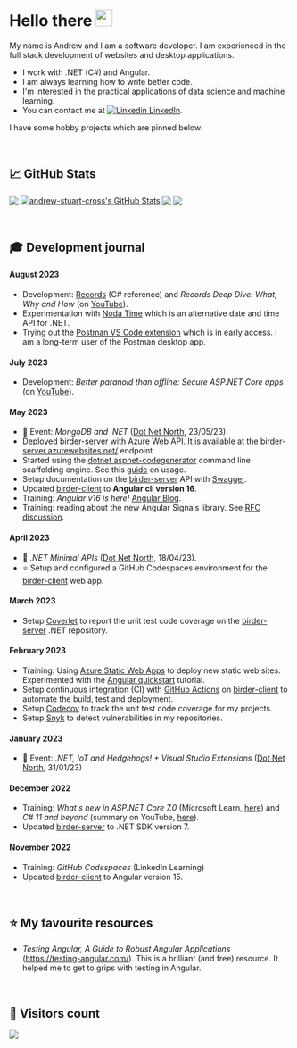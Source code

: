 <!-- emojis: https://gist.github.com/rxaviers/7360908 -->

# Hello there <img src="https://birderstorage.blob.core.windows.net/domain/wave.gif" width="30px" height="30px" />

My name is Andrew and I am a software developer.  I am experienced in the full stack development of websites and desktop applications.

- I work with .NET (C#) and Angular.
- I am always learning how to write better code.
- I'm interested in the practical applications of data science and machine learning.
- You can contact me at  [![Linkedin](https://i.stack.imgur.com/gVE0j.png) LinkedIn][2].

[2]: https://www.linkedin.com/in/andrewstuartcross/

I have some hobby projects which are pinned below:

&nbsp;
## &#x1f4c8; GitHub Stats

<a href="https://github.com/andrew-stuart-cross/andrew-stuart-cross">
  <img align="center" src="https://github-readme-stats.vercel.app/api/top-langs/?username=andrew-stuart-cross&hide=html,scss&title_color=ffffff&text_color=c9cacc&icon_color=2bbc8a&bg_color=1d1f21&langs_count=3" />
</a>
<a href="https://github.com/andrew-stuart-cross/andrew-stuart-cross">
  <img align="center" src="https://github-readme-stats.vercel.app/api?username=andrew-stuart-cross&show_icons=true&line_height=27&count_private=true&title_color=ffffff&text_color=c9cacc&icon_color=2bbc8a&bg_color=1d1f21" alt="andrew-stuart-cross's GitHub Stats" />
</a>

<a href="https://github.com/andrew-stuart-cross/birder-server">
  <img align="center" src="https://github-readme-stats.vercel.app/api/pin/?username=andrew-stuart-cross&repo=birder-server&title_color=ffffff&text_color=c9cacc&icon_color=2bbc8a&bg_color=1d1f21" />
</a>

<a href="https://github.com/andrew-stuart-cross/birder-client">
  <img align="center" src="https://github-readme-stats.vercel.app/api/pin/?username=andrew-stuart-cross&repo=birder-client&title_color=ffffff&text_color=c9cacc&icon_color=2bbc8a&bg_color=1d1f21" />
</a> 

&nbsp;
## :mortar_board: Development journal

<!-- null and void? -->

#### August 2023


- Development: <a href="https://learn.microsoft.com/en-us/dotnet/csharp/language-reference/builtin-types/record#positional-syntax-for-property-definition">Records</a> (C# reference) and _Records Deep Dive: What, Why and How_ (on <a href="https://youtu.be/lxwNcg2q1-Y?si=iFTwUkEnAbEbreFP">YouTube</a>).
- Experimentation with <a href="https://nodatime.org/">Noda Time</a> which is an alternative date and time API for .NET.
- Trying out the <a href="https://marketplace.visualstudio.com/items?itemName=Postman.postman-for-vscode&mkt_tok=MDY3LVVNRC05OTEAAAGNvJOE2bJUEIO8AnIH304m464ZH69ab3GBdoqdBqfUXfZ7sUFHkYL74uzmcowBdKhvx9UugdzwwP-UINxgicMJ_Xu5Q1TkekD7Wg3eh7G1fdw">Postman VS Code extension</a> which is in early access.  I am a long-term user of the Postman desktop app.


#### July 2023
<!-- - code nation --->
- Development: _Better paranoid than offline: Secure ASP.NET Core apps_ (on <a href="https://www.youtube.com/watch?v=8kIjMXJ_Cug&list=WL&index=77">YouTube</a>).

#### May 2023
- :calendar: Event:  _MongoDB and .NET_  (<a href="https://dotnetnorth.org.uk/">Dot Net North</a>, 23/05/23).
- Deployed <a href="https://github.com/andrew-stuart-cross/birder-server">birder-server</a> with Azure Web API.  It is available at the <a href="https://birder-server.azurewebsites.net/">birder-server.azurewebsites.net/</a> endpoint.
- Started using the <a href="https://github.com/dotnet/Scaffolding">dotnet aspnet-codegenerator</a> command line scaffolding engine.  See this <a href="https://learn.microsoft.com/en-us/aspnet/core/fundamentals/tools/dotnet-aspnet-codegenerator?view=aspnetcore-7.0">guide</a> on usage.
- Setup documentation on the <a href="https://github.com/andrew-stuart-cross/birder-server">birder-server</a> API with <a href="https://swagger.io/">Swagger</a>.
- Updated <a href="https://github.com/andrew-stuart-cross/birder-client">birder-client</a> to **Angular cli version 16**.
- Training: _Angular v16 is here!_ <a href="https://blog.angular.io/angular-v16-is-here-4d7a28ec680d">Angular Blog</a>.
- Training: reading about the new Angular Signals library.  See <a href="https://github.com/angular/angular/discussions/49683">RFC discussion</a>.

#### April 2023
- :calendar:   _.NET Minimal APIs_  (<a href="https://dotnetnorth.org.uk/">Dot Net North</a>, 18/04/23).
- :star: Setup and configured a GitHub Codespaces environment for the <a href="https://github.com/andrew-stuart-cross/birder-client">birder-client</a> web app.

#### March 2023
- Setup <a href="https://github.com/coverlet-coverage/coverlet">Coverlet</a> to report the unit test code coverage on the <a href="https://github.com/andrew-stuart-cross/birder-server">birder-server</a> .NET repository.

#### February 2023
- Training: Using [Azure Static Web Apps](https://docs.microsoft.com/azure/static-web-apps/overview) to deploy new static web sites. Experimented with the [Angular quickstart](https://docs.microsoft.com/azure/static-web-apps/getting-started?tabs=angular) tutorial.
- Setup continuous integration (CI) with [GitHub Actions](https://github.com/features/actions) on <a href="https://github.com/andrew-stuart-cross/birder-client">birder-client</a> to automate the build, test and deployment.  
- Setup [Codecov](https://about.codecov.io/) to track the unit test code coverage for my projects.
- Setup [Snyk](https://snyk.io/) to detect vulnerabilities in my repositories.

#### January 2023
- :calendar: Event:  _.NET, IoT and Hedgehogs! + Visual Studio Extensions_  (<a href="https://dotnetnorth.org.uk/">Dot Net North</a>, 31/01/23)

#### December 2022
- Training: _What's new in ASP.NET Core 7.0_ (Microsoft Learn, <a href="https://learn.microsoft.com/en-us/aspnet/core/release-notes/aspnetcore-7.0?source=recommendations&view=aspnetcore-7.0">here</a>) and _C# 11 and beyond_ (summary on YouTube, <a href="https://www.youtube.com/watch?v=Z8SL0Vv30j8">here</a>).
- Updated <a href="https://github.com/andrew-stuart-cross/birder-server">birder-server</a> to .NET SDK version 7.

#### November 2022
- Training: _GitHub Codespaces_ (LinkedIn Learning)
- Updated <a href="https://github.com/andrew-stuart-cross/birder-client">birder-client</a> to Angular version 15.

&nbsp;
## :star: My favourite resources
- _Testing Angular, A Guide to Robust Angular Applications_ (https://testing-angular.com/).  This is a brilliant (and free) resource.  It helped me to get to grips with testing in Angular.


&nbsp;
## :abacus: Visitors count

<img src="https://profile-counter.glitch.me/andrew-stuart-cross/count.svg" />
